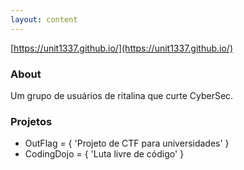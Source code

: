 ```yaml
---
layout: content
---
```


[https://unit1337.github.io/](https://unit1337.github.io/)

### About

Um grupo de usuários de ritalina que curte CyberSec.


### Projetos

- OutFlag = { 'Projeto de CTF para universidades' }
- CodingDojo = { 'Luta livre de código' }
